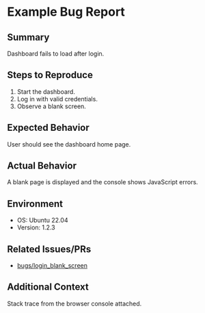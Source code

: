 # Example Bug Report

## Summary

Dashboard fails to load after login.

## Steps to Reproduce

1. Start the dashboard.
2. Log in with valid credentials.
3. Observe a blank screen.

## Expected Behavior

User should see the dashboard home page.

## Actual Behavior

A blank page is displayed and the console shows JavaScript errors.

## Environment

- OS: Ubuntu 22.04
- Version: 1.2.3

## Related Issues/PRs

- [bugs/login_blank_screen](../issues/closed/bugs/login_blank_screen.md)

## Additional Context

Stack trace from the browser console attached.
